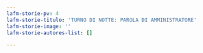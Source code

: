 ```yaml
---
lafm-storie-pv: 4
lafm-storie-titulo: 'TURNO DI NOTTE: PAROLA DI AMMINISTRATORE'
lafm-storie-image: ''
lafm-storie-autores-list: []

---
```

